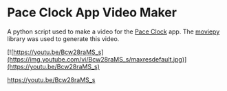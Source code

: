 # Pace Clock App Video Maker
A python script used to make a video for the [Pace Clock](https://apps.apple.com/us/app/pace-clock/id6473059084) app. The [moviepy](https://zulko.github.io/moviepy/) library was used to generate this video.

[![https://youtu.be/Bcw28raMS_s](https://img.youtube.com/vi/Bcw28raMS_s/maxresdefault.jpg)](https://youtu.be/Bcw28raMS_s)

https://youtu.be/Bcw28raMS_s
